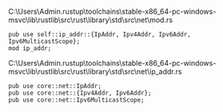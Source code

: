 C:\Users\Admin\.rustup\toolchains\stable-x86_64-pc-windows-msvc\lib\rustlib\src\rust\library\std\src\net\mod.rs
```
pub use self::ip_addr::{IpAddr, Ipv4Addr, Ipv6Addr, Ipv6MulticastScope};
mod ip_addr;
```

C:\Users\Admin\.rustup\toolchains\stable-x86_64-pc-windows-msvc\lib\rustlib\src\rust\library\std\src\net\ip_addr.rs
```
pub use core::net::IpAddr;
pub use core::net::{Ipv4Addr, Ipv6Addr};
pub use core::net::Ipv6MulticastScope;
```
